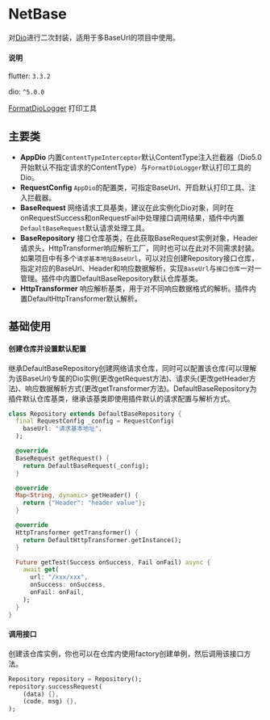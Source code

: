 # NetBase
对[Dio](https://pub.dev/packages/dio)进行二次封装，适用于多BaseUrl的项目中使用。

#### 说明

flutter: `3.3.2`

dio: `^5.0.0`

[FormatDioLogger](https://github.com/thintime-X/format_dio_logger.git) 打印工具

## 主要类

- **AppDio** 内置`ContentTypeInterceptor`默认ContentType注入拦截器（Dio5.0开始默认不指定请求的ContentType）与`FormatDioLogger`默认打印工具的Dio。
- **RequestConfig** `AppDio`的配置类，可指定BaseUrl、开启默认打印工具、注入拦截器。
- **BaseRequest** 网络请求工具基类，建议在此实例化Dio对象，同时在onRequestSuccess和onRequestFail中处理接口调用结果，插件中内置`DefaultBaseRequest`默认请求处理工具。
- **BaseRepository** 接口仓库基类，在此获取BaseRequest实例对象，Header请求头，HttpTransformer响应解析工厂，同时也可以在此对不同需求封装。如果项目中有多个`请求基本地址BaseUrl`，可以对应创建Repository接口仓库，指定对应的BaseUrl、Header和响应数据解析，实现`BaseUrl`与`接口仓库`一对一管理。插件中内置DefaultBaseRepository默认仓库基类。
- **HttpTransformer** 响应解析基类，用于对不同响应数据格式的解析。插件内置DefaultHttpTransformer默认解析。

## 基础使用

#### 创建仓库并设置默认配置

继承DefaultBaseRepository创建网络请求仓库，同时可以配置该仓库(可以理解为该BaseUrl)专属的Dio实例(更改getRequest方法)、请求头(更改getHeader方法)、响应数据解析方式(更改getTransformer方法)。DefaultBaseRepository为插件默认仓库基类，继承该基类即使用插件默认的请求配置与解析方式。

```dart
class Repository extends DefaultBaseRepository {
  final RequestConfig _config = RequestConfig(
    baseUrl: "请求基本地址",
  );

  @override
  BaseRequest getRequest() {
    return DefaultBaseRequest(_config);
  }

  @override
  Map<String, dynamic> getHeader() {
    return {"Header": "header value"};
  }

  @override
  HttpTransformer getTransformer() {
    return DefaultHttpTransformer.getInstance();
  }

  Future getTest(Success onSuccess, Fail onFail) async {
    await get(
      url: "/xxx/xxx",
      onSuccess: onSuccess,
      onFail: onFail,
    );
  }
}
```

#### 调用接口

创建该仓库实例，你也可以在仓库内使用factory创建单例，然后调用该接口方法。
```dart
Repository repository = Repository();
repository.successRequest(
    (data) {},
    (code, msg) {},
);
```
